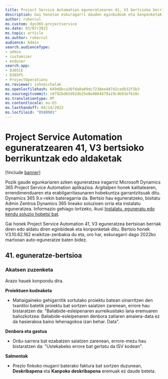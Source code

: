 ```yaml
---
title: Project Service Automation eguneratzearen 41, V3 bertsioko berrikuntzak edo aldaketak
description: Gai honetan eskuragarri dauden eginbideak eta konponketak zerrendatzen dira Microsoft Dynamics 365 Project Service Automation Eguneratu 41. bertsioa, V3.
author: ruhercul
ms.custom: dyn365-projectservice
ms.date: 03/07/2022
ms.topic: article
ms.author: ruhercul
audience: Admin
search.audienceType:
- admin
- customizer
- enduser
search.app:
- D365CE
- D365PS
- ProjectOperations
ms.reviewer: johnmichalak
ms.openlocfilehash: 649d8bca36fda0a09dc7230ee4d742cadb32f3b3
ms.sourcegitcommit: c0792bd65d92db25e0e8864879a19c4b93efb10c
ms.translationtype: MT
ms.contentlocale: eu-ES
ms.lasthandoff: 04/14/2022
ms.locfileid: "8580901"
---
```

# <a name="whats-new-or-changed-in-project-service-automation-update-release-41-v3"></a>Project Service Automation eguneratzearen 41, V3 bertsioko berrikuntzak edo aldaketak

[!include [banner](../includes/psa-now-project-operations.md)]

Pozik gaude egunkariaren azken eguneratzea iragarriz Microsoft Dynamics 365 Project Service Automation aplikazioa. Argitalpen honek kalitatearen, errendimenduaren eta erabilgarritasunaren hobekuntza garrantzitsuak ditu. Dynamics 365 9.x-rekin bateragarria da. Bertsio hau eguneratzeko, bisitatu Admin Zentroa Dynamics 365 lineako soluzioen orria eta instalatu eguneratzea. Informazio gehiago lortzeko, ikusi [Instalatu, eguneratu edo kendu soluzio hobetsi bat](/power-platform/admin/install-remove-preferred-solution).

Gai honek Project Service Automation 41, V3 eguneratzea bertsioan berriak diren edo aldatu diren eginbideak eta konponketak ditu. Bertsio honek V3.10.62.162 eraikitze-zenbakia du eta, oro har, eskuragarri dago 2022ko martxoan auto-eguneratze baten bidez.

## <a name="update-release-41"></a>41. eguneratze-bertsioa

### <a name="bug-fixes"></a>Akatsen zuzenketa

Arazo hauek konpondu dira.

**Proiektuen kudeaketa**
- Mahaigaineko gehigarritik sortutako proiektu batean oinarritzen den txantiloi batetik proiektu bat sortzen saiatzen zarenean, errore hau bistaratzen da: "Baliabide-esleipenaren aurreikusitako lana eremuaren baliozkotzea: Baliabide-esleipenaren denbora zatiaren amaiera-data ez da hasierakoa baino lehenagokoa izan behar. Data".

**Denbora eta gastua**
- Ordu-sarrera bat ezabatzen saiatzen zarenean, errore-mezu hau bistaratzen da: "Ustekabeko errore bat gertatu da ISV kodean".

**Salmentak**
- Prezio finkoko mugarri baterako faktura bat sortzen duzunean, **Deskribapena** eta **Kanpoko deskribapena** eremuak ez daude beteta. 
